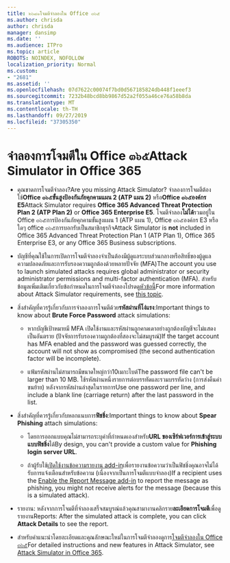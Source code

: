 ```yaml
---
title: ๒๖๘๑โจมตีจำลองใน Office ๓๖๕
ms.author: chrisda
author: chrisda
manager: dansimp
ms.date: ''
ms.audience: ITPro
ms.topic: article
ROBOTS: NOINDEX, NOFOLLOW
localization_priority: Normal
ms.custom:
- "2681"
ms.assetid: ''
ms.openlocfilehash: 07d7622c00074f7bd0d567185824db448f1eeef3
ms.sourcegitcommit: 7232b48bcd8bb9867d52a2f055a46ce76a58b8da
ms.translationtype: MT
ms.contentlocale: th-TH
ms.lasthandoff: 09/27/2019
ms.locfileid: "37305350"
---
```

# <a name="attack-simulator-in-office-365"></a><span data-ttu-id="7493b-102">จำลองการโจมตีใน Office ๓๖๕</span><span class="sxs-lookup"><span data-stu-id="7493b-102">Attack Simulator in Office 365</span></span>

- <span data-ttu-id="7493b-103">คุณขาดการโจมตีจำลอง?</span><span class="sxs-lookup"><span data-stu-id="7493b-103">Are you missing Attack Simulator?</span></span> <span data-ttu-id="7493b-104">จำลองการโจมตีต้องใช้**Office ๓๖๕ขั้นสูงป้องกันภัยคุกคามแผน 2 (ATP แผน 2)** หรือ**Office ๓๖๕องค์กร E5**</span><span class="sxs-lookup"><span data-stu-id="7493b-104">Attack Simulator requires **Office 365 Advanced Threat Protection Plan 2 (ATP Plan 2)** or **Office 365 Enterprise E5**.</span></span> <span data-ttu-id="7493b-105">โจมตีจำลอง**ไม่ได้**รวมอยู่ใน Office ๓๖๕การป้องกันภัยคุกคามขั้นสูงแผน 1 (ATP แผน 1), Office ๓๖๕องค์กร E3 หรือใดๆ office ๓๖๕การบอกรับเป็นสมาชิกธุรกิจ</span><span class="sxs-lookup"><span data-stu-id="7493b-105">Attack Simulator is **not** included in Office 365 Advanced Threat Protection Plan 1 (ATP Plan 1), Office 365 Enterprise E3, or any Office 365 Business subscriptions.</span></span>

- <span data-ttu-id="7493b-106">บัญชีที่คุณใช้ในการเปิดการโจมตีจำลองจำเป็นต้องมีผู้ดูแลระบบส่วนกลางหรือสิทธิ์ของผู้ดูแลความปลอดภัยและการรับรองความถูกต้องด้วยหลายปัจจัย (MFA)</span><span class="sxs-lookup"><span data-stu-id="7493b-106">The account you use to launch simulated attacks requires global administrator or security administrator permissions and multi-factor authentication (MFA).</span></span> <span data-ttu-id="7493b-107">สำหรับข้อมูลเพิ่มเติมเกี่ยวกับข้อกำหนดในการโจมตีจำลองโปรดดู[หัวข้อนี้](https://docs.microsoft.com/office365/securitycompliance/attack-simulator#before-you-begin)</span><span class="sxs-lookup"><span data-stu-id="7493b-107">For more information about Attack Simulator requirements, see [this topic](https://docs.microsoft.com/office365/securitycompliance/attack-simulator#before-you-begin).</span></span>

- <span data-ttu-id="7493b-108">สิ่งสำคัญที่ควรรู้เกี่ยวกับการจำลองการโจมตีด้วย**รหัสผ่านที่โง่แรง**:</span><span class="sxs-lookup"><span data-stu-id="7493b-108">Important things to know about **Brute Force Password** attack simulations:</span></span>

  - <span data-ttu-id="7493b-109">หากบัญชีเป้าหมายมี MFA เปิดใช้งานและรหัสผ่านถูกคาดเดาอย่างถูกต้องบัญชีจะไม่แสดงเป็นอันตราย (ปัจจัยการรับรองความถูกต้องที่สองจะไม่สมบูรณ์)</span><span class="sxs-lookup"><span data-stu-id="7493b-109">If the target account has MFA enabled and the password was guessed correctly, the account will not show as compromised (the second authentication factor will be incomplete).</span></span>

  - <span data-ttu-id="7493b-110">แฟ้มรหัสผ่านไม่สามารถมีขนาดใหญ่กว่า10เมกะไบต์</span><span class="sxs-lookup"><span data-stu-id="7493b-110">The password file can't be larger than 10 MB.</span></span> <span data-ttu-id="7493b-111">ใช้รหัสผ่านหนึ่งรายการต่อบรรทัดและรวมบรรทัดว่าง (การส่งคืนค่าขนย้าย) หลังจากรหัสผ่านล่าสุดในรายการ</span><span class="sxs-lookup"><span data-stu-id="7493b-111">Use one password per line, and include a blank line (carriage return) after the last password in the list.</span></span>

- <span data-ttu-id="7493b-112">สิ่งสำคัญที่ควรรู้เกี่ยวกับหอกแนบการ**ฟิชชิ่ง**:</span><span class="sxs-lookup"><span data-stu-id="7493b-112">Important things to know about **Spear Phishing** attach simulations:</span></span>

  - <span data-ttu-id="7493b-113">โดยการออกแบบคุณไม่สามารถระบุค่าที่กำหนดเองสำหรับ**URL ของเซิร์ฟเวอร์การเข้าสู่ระบบแบบฟิชชิ่ง**ได้</span><span class="sxs-lookup"><span data-stu-id="7493b-113">By design, you can't provide a custom value for **Phishing login server URL**.</span></span>

  - <span data-ttu-id="7493b-114">ถ้าผู้รับใช้[เปิดใช้งานข้อความรายงาน add-in](https://docs.microsoft.com/microsoft-365/security/office-365-security/enable-the-report-message-add-in)เพื่อรายงานข้อความว่าเป็นฟิชชิ่งคุณอาจไม่ได้รับการแจ้งเตือนสำหรับข้อความ (เนื่องจากเป็นการโจมตีแบบจำลอง)</span><span class="sxs-lookup"><span data-stu-id="7493b-114">If a recipient uses the [Enable the Report Message add-in](https://docs.microsoft.com/microsoft-365/security/office-365-security/enable-the-report-message-add-in) to report the message as phishing, you might not receive alerts for the message (because this is a simulated attack).</span></span>

- <span data-ttu-id="7493b-115">รายงาน: หลังจากการโจมตีที่จำลองเสร็จสมบูรณ์แล้วคุณสามางานคลิกราย**ละเอียดการโจมตี**เพื่อดูรายงาน</span><span class="sxs-lookup"><span data-stu-id="7493b-115">Reports: After the simulated attack is complete, you can click **Attack Details** to see the report.</span></span>

- <span data-ttu-id="7493b-116">สำหรับคำแนะนำโดยละเอียดและคุณลักษณะใหม่ในการโจมตีจำลองดูการ[โจมตีจำลองใน Office ๓๖๕](https://docs.microsoft.com/microsoft-365/security/office-365-security/attack-simulator)</span><span class="sxs-lookup"><span data-stu-id="7493b-116">For detailed instructions and new features in Attack Simulator, see [Attack Simulator in Office 365](https://docs.microsoft.com/microsoft-365/security/office-365-security/attack-simulator).</span></span>
